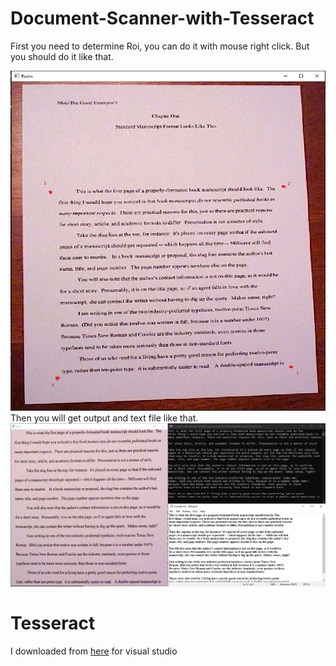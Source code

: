 # Document-Scanner-with-Tesseract

First you need to determine Roi, you can do it with mouse right click. But you should do it like that.
<div align= center><img src="Document-Scanner/readmePictures/roi.PNG" width=600 /></div>
Then you will get output and text file like that.
<div align= center><img src="Document-Scanner/readmePictures/output.PNG" width=800 /></div>

# Tesseract
I downloaded from [here](https://tesseract-ocr.github.io/tessdoc/Compiling.html) for visual studio
